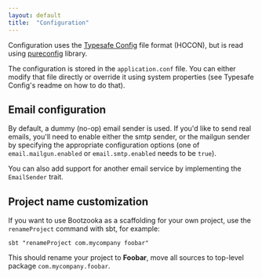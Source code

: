 ```yaml
---
layout: default
title:  "Configuration"
---
```


Configuration uses the [Typesafe Config](https://github.com/lightbend/config) file format (HOCON), but is read using
[pureconfig](https://pureconfig.github.io) library.

The configuration is stored in the `application.conf` file. You can either modify that file directly or override it
using system properties (see Typesafe Config's readme on how to do that).

## Email configuration

By default, a dummy (no-op) email sender is used. If you'd like to send real emails, you'll need to enable either the
smtp sender, or the mailgun sender by specifying the appropriate configuration options (one of `email.mailgun.enabled`
or `email.smtp.enabled` needs to be `true`).

You can also add support for another email service by implementing the `EmailSender` trait.

## Project name customization

If you want to use Bootzooka as a scaffolding for your own project, use the `renameProject` command with sbt, for
example:  

````
sbt "renameProject com.mycompany foobar"
````  

This should rename your project to **Foobar**, move all sources to top-level package `com.mycompany.foobar`.

